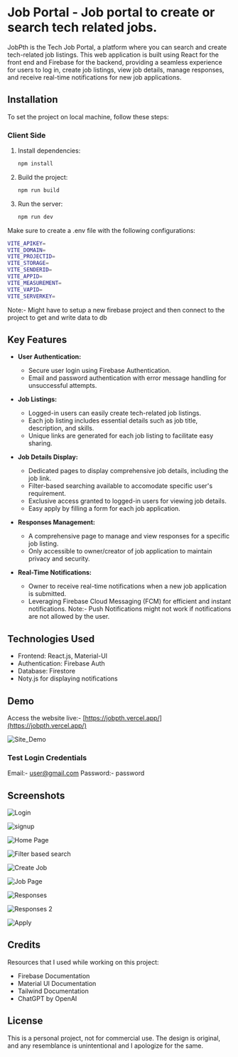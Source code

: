 # Job Portal - Job portal to create or search tech related jobs.

JobPth is the Tech Job Portal, a platform where you can search and create tech-related job listings. This web application is built using React for the front end and Firebase for the backend, providing a seamless experience for users to log in, create job listings, view job details, manage responses, and receive real-time notifications for new job applications.

## Installation
To set the project on local machine, follow these steps:

### Client Side

1. Install dependencies:
   ```bash
   npm install
   
2. Build the project:
   ```bash
   npm run build
   
3. Run the server:
   ```bash
   npm run dev

Make sure to create a .env file with the following configurations:
   ```bash
   VITE_APIKEY=
VITE_DOMAIN=
VITE_PROJECTID=
VITE_STORAGE=
VITE_SENDERID=
VITE_APPID=
VITE_MEASUREMENT=
VITE_VAPID=
VITE_SERVERKEY=
```

Note:- Might have to setup a new firebase project and then connect to the project to get and write data to db


## Key Features

- **User Authentication:**
  - Secure user login using Firebase Authentication.
  - Email and password authentication with error message handling for unsuccessful attempts.

- **Job Listings:**
  - Logged-in users can easily create tech-related job listings.
  - Each job listing includes essential details such as job title, description, and skills.
  - Unique links are generated for each job listing to facilitate easy sharing.

- **Job Details Display:**
  - Dedicated pages to display comprehensive job details, including the job link.
  - Filter-based searching available to accomodate specific user's requirement. 
  - Exclusive access granted to logged-in users for viewing job details.
  - Easy apply by filling a form for each job application.

- **Responses Management:**
  - A comprehensive page to manage and view responses for a specific job listing. 
  - Only accessible to owner/creator of job application to maintain privacy and security.

- **Real-Time Notifications:**
  - Owner to receive real-time notifications when a new job application is submitted.
  - Leveraging Firebase Cloud Messaging (FCM) for efficient and instant notifications.
Note:- Push Notifications might not work if notifications are not allowed by the user.

## Technologies Used

- Frontend: React.js, Material-UI
- Authentication: Firebase Auth
- Database: Firestore
- Noty.js for displaying notifications


## Demo
Access the website live:- [https://jobpth.vercel.app/](https://jobpth.vercel.app/)

![Site_Demo](https://res.cloudinary.com/dwuyp1nss/image/upload/v1703351466/Home_x7ilqv.png)

### Test Login Credentials
Email:- user@gmail.com
Password:- password

## Screenshots

![Login](https://res.cloudinary.com/dwuyp1nss/image/upload/v1703351463/Auth_vktzds.png)

![signup](https://res.cloudinary.com/dwuyp1nss/image/upload/v1703351462/Auth_Signup_hgi8sw.png)

![Home Page](https://res.cloudinary.com/dwuyp1nss/image/upload/v1703351464/Home_Page_nstfe1.png)

![Filter based search](https://res.cloudinary.com/dwuyp1nss/image/upload/v1703351463/Filter_onk88s.png)

![Create Job](https://res.cloudinary.com/dwuyp1nss/image/upload/v1703351471/New_job_fwqifm.png)

![Job Page](https://res.cloudinary.com/dwuyp1nss/image/upload/v1703351468/Job_page_l71uuz.png)

![Responses](https://res.cloudinary.com/dwuyp1nss/image/upload/v1703351474/Responses2_bbwdmz.png)

![Responses 2](https://res.cloudinary.com/dwuyp1nss/image/upload/v1703351474/Responses_pztazf.png)

![Apply](https://res.cloudinary.com/dwuyp1nss/image/upload/v1703351462/Apply_puotut.png)


## Credits
Resources that I used while working on this project:
- Firebase Documentation
- Material UI Documentation
- Tailwind Documentation
- ChatGPT by OpenAI

## License
This is a personal project, not for commercial use. The design is original, and any resemblance is unintentional and I apologize for the same.

